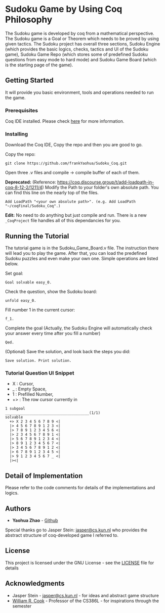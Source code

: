 # Sudoku Game by Using Coq Philosophy

The Sudoku game is developed by coq from a mathematical perspective. The Sudoku game is a Goal or Theorem which needs to be proved by using given tactics. The Sudoku project has overall three sections, Sudoku Engine (which provides the basic logics, checks, tactics and UI of the Sudoku game), Sudoku Game Repo (which stores some of predefined Sudoku questions from easy mode to hard mode) and Sudoku Game Board (which is the starting page of the game).

## Getting Started

It will provide you basic environment, tools and operations needed to run the game.

### Prerequisites

Coq IDE installed. Please check [here](https://coq.inria.fr/) for more information.

### Installing

Download the Coq IDE, Copy the repo and then you are good to go.

Copy the repo:
```
git clone https://github.com/frankYaohua/Sudoku_Coq.git
```

Open three .v files and compile -> compile buffer of each of them.

**Deprecated:** (Reference: https://coq.discourse.group/t/add-loadpath-in-coq-8-12-2/1211/4)
Modify the Path to your folder's own absolute path. You can find this line on the nearly top of the files.
```
Add LoadPath "<your own absolute path>". (e.g. Add LoadPath "~/coqFinal/Sudoku_Coq".)
```
**Edit:**
No need to do anything but just compile and run. There is a new `_CoqProject` file handles all of this dependancies for you.


## Running the Tutorial

The tutorial game is in the Sudoku_Game_Board.v file. The instruction there will lead you to play the game. After that, you can load the predefined Sudoku puzzles and even make your own one. Simple operations are listed below.

Set goal:
```
Goal solvable easy_0.
```
Check the question, show the Sudoku board:
```
unfold easy_0.
```
Fill number 1 in the current cursor:
```
f_1.
```
Complete the goal (Actually, the Sudoku Engine will automatically check your answer every time after you fill a number)
```
Qed.
```
(Optional) Save the solution, and look back the steps you did:
```
Save solution. Print solution.
``` 
### Tutorial Question UI Snippet
* X : Cursor, 
* _ : Empty Space,
* 1 : Prefilled Number,
* +> : The row cursor currently in
```
1 subgoal
______________________________________(1/1)
solvable
  +> X 2 3 4 5 6 7 8 9 <|
  |> 4 5 6 7 8 9 1 2 3 <|
  |> 7 8 9 1 2 3 4 5 6 <|
  |> 2 3 4 5 6 7 8 9 1 <|
  |> 5 6 7 8 9 1 2 3 4 <|
  |> 8 9 1 2 3 4 5 6 7 <|
  |> 3 4 5 6 7 8 9 1 2 <|
  |> 6 7 8 9 1 2 3 4 5 <|
  |> 9 1 2 3 4 5 6 7 _ <|
  |><|
```
## Detail of Implementation
Please refer to the code comments for details of the implementations and logics.

## Authors

* **Yaohua Zhao** - [Github](https://github.com/frankYaohua)

Special thanks go to Jasper Stein: <jasper@cs.kun.nl> who provides the abstract structure of coq-developed game I referred to.

## License

This project is licensed under the GNU License - see the [LICENSE](LICENSE) file for details

## Acknowledgments

* Jasper Stein - <jasper@cs.kun.nl> - for ideas and abstract game structure
* [William R. Cook](http://www.cs.utexas.edu/~wcook/) - Professor of the CS386L - for inspirations through the semester
